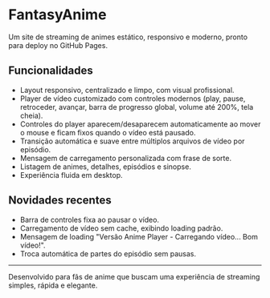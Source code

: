 
# FantasyAnime

Um site de streaming de animes estático, responsivo e moderno, pronto para deploy no GitHub Pages.

## Funcionalidades
- Layout responsivo, centralizado e limpo, com visual profissional.
- Player de vídeo customizado com controles modernos (play, pause, retroceder, avançar, barra de progresso global, volume até 200%, tela cheia).
- Controles do player aparecem/desaparecem automaticamente ao mover o mouse e ficam fixos quando o vídeo está pausado.
- Transição automática e suave entre múltiplos arquivos de vídeo por episódio.
- Mensagem de carregamento personalizada com frase de sorte.
- Listagem de animes, detalhes, episódios e sinopse.
- Experiência fluida em desktop.

## Novidades recentes
- Barra de controles fixa ao pausar o vídeo.
- Carregamento de vídeo sem cache, exibindo loading padrão.
- Mensagem de loading "Versão Anime Player - Carregando vídeo... Bom vídeo!".
- Troca automática de partes do episódio sem pausas.

---
Desenvolvido para fãs de anime que buscam uma experiência de streaming simples, rápida e elegante.